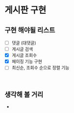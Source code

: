 # 게시판 구현


## 구현 해야될 리스트
- [ ] 댓글 (대댓글)
- [ ] 게시글 검색
- [x] 게시글 조회수
- [x] 페이징 기능 구현 
- [ ] 최신순, 조회수 순으로 정렬 기능    
</br>

## 생각해 볼 거리
*

